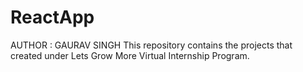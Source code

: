 # ReactApp
AUTHOR : GAURAV SINGH
This repository contains the projects that created under Lets Grow More Virtual Internship Program.